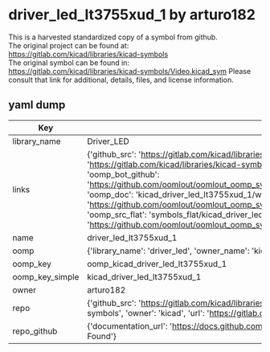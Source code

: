# driver_led_lt3755xud_1 by arturo182  
This is a harvested standardized copy of a symbol from github.  
The original project can be found at:  
https://gitlab.com/kicad/libraries/kicad-symbols  
The original symbol can be found in:
https://gitlab.com/kicad/libraries/kicad-symbols/Video.kicad_sym
Please consult that link for additional, details, files, and license information.  
## yaml dump  
| Key | Value |  
| --- | --- |  
| library_name | Driver_LED |  
| links | {'github_src': 'https://gitlab.com/kicad/libraries/kicad-symbols/Video.kicad_sym', 'github_src_repo': 'https://gitlab.com/kicad/libraries/kicad-symbols', 'oomp_bot': 'kicad_driver_led_lt3755xud_1/working', 'oomp_bot_github': 'https://github.com/oomlout/oomlout_oomp_symbol_bot/tree/main/kicad_driver_led_lt3755xud_1/working', 'oomp_doc': 'kicad_driver_led_lt3755xud_1/working', 'oomp_doc_github': 'https://github.com/oomlout/oomlout_oomp_symbol_doc/tree/main/kicad_driver_led_lt3755xud_1/working', 'oomp_src_flat': 'symbols_flat/kicad_driver_led_lt3755xud_1/working', 'oomp_src_flat_github': 'https://github.com/oomlout/oomlout_oomp_symbol_src/tree/main/kicad_driver_led_lt3755xud_1/working'} |  
| name | driver_led_lt3755xud_1 |  
| oomp | {'library_name': 'driver_led', 'owner_name': 'kicad', 'symbol_name': 'driver_led_lt3755xud_1'} |  
| oomp_key | oomp_kicad_driver_led_lt3755xud_1 |  
| oomp_key_simple | kicad_driver_led_lt3755xud_1 |  
| owner | arturo182 |  
| repo | {'github_src': 'https://gitlab.com/kicad/libraries/kicad-symbols/Video.kicad_sym', 'name': 'libraries/kicad-symbols', 'owner': 'kicad', 'url': 'https://gitlab.com/kicad/libraries/kicad-symbols'} |  
| repo_github | {'documentation_url': 'https://docs.github.com/rest/repos/repos#get-a-repository', 'message': 'Not Found'} |  

